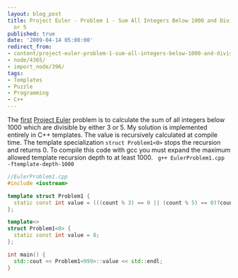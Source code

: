 ```yaml
---
layout: blog_post
title: Project Euler - Problem 1 - Sum All Integers Below 1000 and Divisible By 3
  or 5
published: true
date: '2009-04-14 05:00:00'
redirect_from:
- content/project-euler-problem-1-sum-all-integers-below-1000-and-divisible-3-or-5/
- node/4365/
- import_node/396/
tags:
- Templates
- Puzzle
- Programming
- C++
---
```


The [first](http://projecteuler.net/index.php?section=problems&id=1) [Project Euler](http://projecteuler.net) problem is to calculate the sum of all integers below 1000 which are divisible by either 3 or 5. My solution is implemented entirely in C++ templates. The value is recursively calculated at compile time. The template specialization `struct Problem1<0>` stops the recursion and returns 0. To compile this code with gcc you must expand the maximum allowed template recursion depth to at least 1000. ` g++ EulerProblem1.cpp -ftemplate-depth-1000`

```cpp
//EulerProblem1.cpp 
#include <iostream>  

template struct Problem1 {   
  static const int value = (((count % 3) == 0 || (count % 5) == 0)?count:0) + Problem1::value; 
};   

template<> 
struct Problem1<0> {   
  static const int value = 0; 
};   

int main() {   
  std::cout << Problem1<999>::value << std::endl; 
}
```


